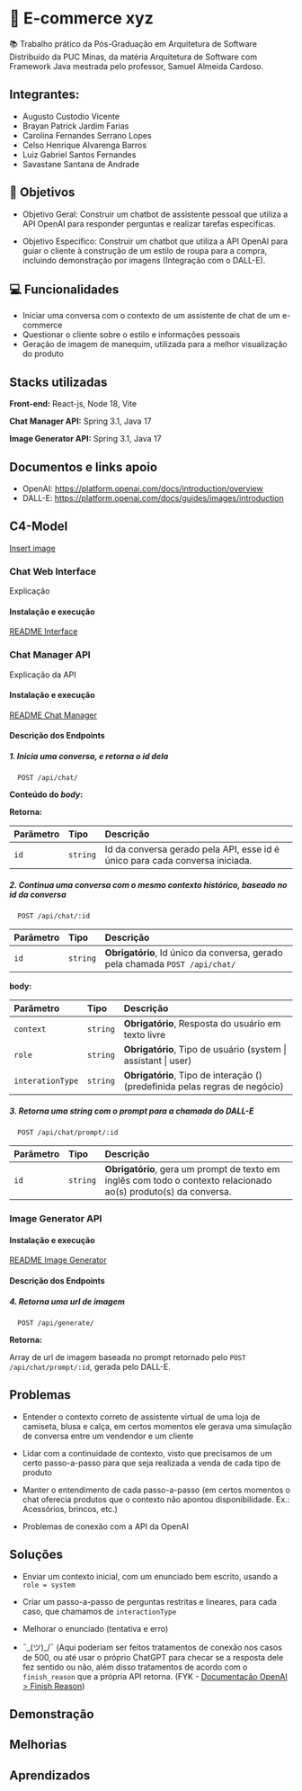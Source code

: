 # 🛒 E-commerce xyz

📚 Trabalho prático da Pós-Graduação em Arquitetura de Software Distribuído da PUC Minas, da matéria Arquitetura de Software com Framework Java mestrada pelo professor, Samuel Almeida Cardoso.

## Integrantes:

- Augusto Custodio Vicente
- Brayan Patrick Jardim Farias
- Carolina Fernandes Serrano Lopes
- Celso Henrique Alvarenga Barros
- Luiz Gabriel Santos Fernandes
- Savastane Santana de Andrade

## 🎯 Objetivos 

- Objetivo Geral: Construir um chatbot de assistente pessoal que utiliza a API OpenAI para responder perguntas e realizar tarefas específicas.

- Objetivo Específico: Construir um chatbot que utiliza a API OpenAI para guiar o cliente à construção de um estilo de roupa para a compra, incluindo demonstração por imagens (Integração com o DALL-E).

## 💻 Funcionalidades

- Iniciar uma conversa com o contexto de um assistente de chat de um e-commerce
- Questionar o cliente sobre o estilo e informações pessoais
- Geração de imagem de manequim, utilizada para a melhor visualização do produto

## Stacks utilizadas

**Front-end:** React-js, Node 18, Vite

**Chat Manager API:** Spring 3.1, Java 17

**Image Generator API:** Spring 3.1, Java 17

## Documentos e links apoio

- OpenAI: https://platform.openai.com/docs/introduction/overview
- DALL-E: https://platform.openai.com/docs/guides/images/introduction

## C4-Model

[Insert image](https://miro.com/app/board/uXjVM6VZXiw=/)

### Chat Web Interface 
Explicação 

#### Instalação e execução

[README Interface](https://github.com/projeto-afj-grupo-2/shop-assitant-webapp#readme)

### Chat Manager API
Explicação da API

#### Instalação e execução

[README Chat Manager](https://github.com/projeto-afj-grupo-2/gptprojectdemo#readme)

#### Descrição dos Endpoints

##### 1. Inicia uma conversa, e retorna o id dela

```http
  POST /api/chat/
```
**Conteúdo do *body*:**


**Retorna:**

| Parâmetro   | Tipo       | Descrição                                              |
| :---------- | :--------- | :------------------------------------------------------|
| `id`        | `string`   | Id da conversa gerado pela API, esse id é único para cada conversa iniciada.|

##### 2. Continua uma conversa com o mesmo contexto histórico, baseado no id da conversa

```http
  POST /api/chat/:id
```
| Parâmetro   | Tipo       | Descrição                                                                                          |
| :---------- | :--------- | :--------------------------------------------------------------------------------------------------|
| `id`        | `string`   | **Obrigatório**, Id único da conversa, gerado pela chamada `POST /api/chat/`|

**body:**

| Parâmetro   | Tipo       | Descrição                                                                                          |
| :---------- | :--------- | :------------------------------------------------------------|
| `context`       | `string`| **Obrigatório**, Resposta do usuário em texto livre|
| `role`          | `string`| **Obrigatório**, Tipo de usuário (system \| assistant \| user)|
| `interationType`| `string`| **Obrigatório**, Tipo de interação () (predefinida pelas regras de negócio)|

##### 3. Retorna uma string com o prompt para a chamada do DALL-E

```http
  POST /api/chat/prompt/:id
```
| Parâmetro   | Tipo       | Descrição                                                                                          |
| :---------- | :--------- | :--------------------------------------------------------------------------------------------------|
| `id`        | `string`   | **Obrigatório**, gera um prompt de texto em inglês com todo o contexto relacionado ao(s) produto(s) da conversa.|

### Image Generator API

#### Instalação e execução

[README Image Generator](https://github.com/projeto-afj-grupo-2/ai-request-generator#readme)

#### Descrição dos Endpoints

##### 4. Retorna uma url de imagem

```http
  POST /api/generate/
```

**Retorna:**

Array de url de imagem baseada no prompt retornado pelo `POST /api/chat/prompt/:id`, gerada pelo DALL-E.

## Problemas

- Entender o contexto correto de assistente virtual de uma loja de camiseta, blusa e calça, em certos momentos ele gerava uma simulação de conversa entre um vendendor e um cliente

- Lidar com a continuidade de contexto, visto que precisamos de um certo passo-a-passo para que seja realizada a venda de cada tipo de produto

- Manter o entendimento de cada passo-a-passo (em certos momentos o chat oferecia produtos que o contexto não apontou disponibilidade. Ex.: Acessórios, brincos, etc.)

- Problemas de conexão com a API da OpenAI

## Soluções

- Enviar um contexto inicial, com um enunciado bem escrito, usando a `role = system`

- Criar um passo-a-passo de perguntas restritas e lineares, para cada caso, que chamamos de `interactionType`

- Melhorar o enunciado (tentativa e erro)

- ¯\_(ツ)_/¯ (Aqui poderiam ser feitos tratamentos de conexão nos casos de 500, ou até usar o próprio ChatGPT para checar se a resposta dele fez sentido ou não, além disso tratamentos de acordo com o `finish_reason` que a própria API retorna. (FYK - [Documentação OpenAI > Finish Reason](https://platform.openai.com/docs/guides/gpt/chat-completions-response-format))

## Demonstração


## Melhorias


## Aprendizados

